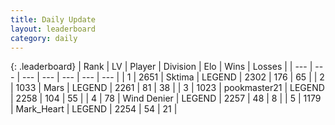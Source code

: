 ```yaml
---
title: Daily Update
layout: leaderboard
category: daily
---
```


{: .leaderboard}
| Rank | LV | Player | Division | Elo | Wins | Losses |
| --- | --- | --- | --- | --- | --- | --- |
| <span data-change="0">1</span> | 2651 | <span title="ID: 353063">Sktima</span> | LEGEND | <span data-change="0">2302</span> | <span data-change="0">176</span> | <span data-change="0">65</span> |
| <span data-change="27">2</span> | 1033 | <span title="ID: 651782">Mаrs</span> | LEGEND | <span data-change="68">2261</span> | <span data-change="12">81</span> | <span data-change="1">38</span> |
| <span data-change="-1">3</span> | 1023 | <span title="ID: 652474">pookmaster21</span> | LEGEND | <span data-change="1">2258</span> | <span data-change="3">104</span> | <span data-change="1">55</span> |
| <span data-change="0">4</span> | 78 | <span title="ID: 742601">Wind Denier</span> | LEGEND | <span data-change="15">2257</span> | <span data-change="2">48</span> | <span data-change="0">8</span> |
| <span data-change="-2">5</span> | 1179 | <span title="ID: 498323">Mark_Heart</span> | LEGEND | <span data-change="0">2254</span> | <span data-change="0">54</span> | <span data-change="0">21</span> |